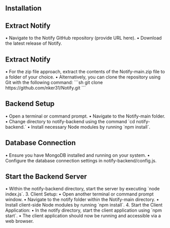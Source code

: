 ## Installation

   <h2>Extract Notify</h2>
   • Navigate to the Notify GitHub repository (provide URL here).
   • Download the latest release of Notify.
   <h2>Extract Notify</h2>
      • For the zip file approach, extract the contents of the Notify-main.zip file to a folder of your choice.
      • Alternatively, you can clone the repository using Git with the following command:
   ```sh
   git clone https://github.com/nker31/Notify.git
   ```
   <h2>Backend Setup</h2>
      • Open a terminal or command prompt.
      • Navigate to the Notify-main folder.
      • Change directory to notify-backend using the command `cd notify-backend.`
      • Install necessary Node modules by running `npm install`.
      
   <h2>Database Connection</h2>
      • Ensure you have MongoDB installed and running on your system.
      • Configure the database connection settings in notify-backend/config.js.
   <h2>Start the Backend Server</h2>
   • Within the notify-backend directory, start the server by executing `node index.js`.
3. Client Setup:
   • Open another terminal or command prompt window.
   • Navigate to the notify folder within the Notify-main directory.
   • Install client-side Node modules by running `npm install`.
4. Start the Client Application:
   • In the notify directory, start the client application using `npm start`.
   • The client application should now be running and accessible via a web browser.
